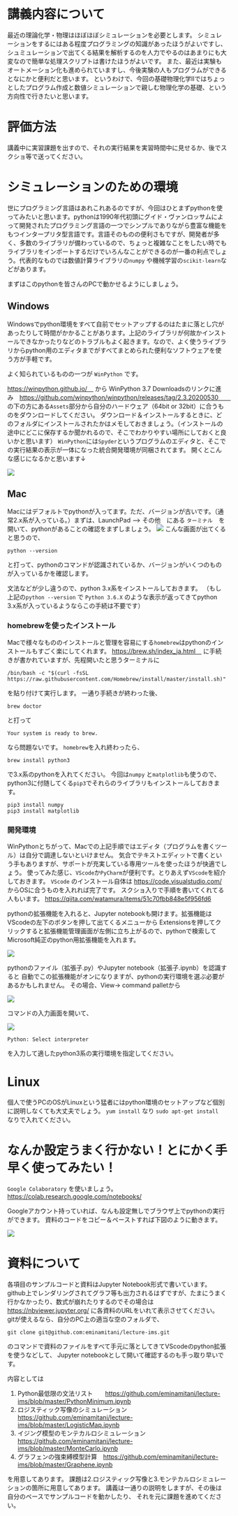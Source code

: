 # 講義内容について

最近の理論化学・物理はほぼほぼシミュレーションを必要とします。
シミュレーションをするにはある程度プログラミングの知識があったほうがよいですし、
シュミュレーションで出てくる結果を解析するのを人力でやるのはあまりにも大変なので簡単な処理スクリプトは書けたほうがよいです。
また、最近は実験もオートメーション化も進められていますし、今後実験の人もプログラムができるとなにかと便利だと思います。
というわけで、今回の基礎物理化学IIではちょっとしたプログラム作成と数値シミュレーションで親しむ物理化学の基礎、という方向性で行きたいと思います。

# 評価方法
講義中に実習課題を出すので、それの実行結果を実習時間中に見せるか、後でスクショ等で送ってください。

# シミュレーションのための環境
世にプログラミング言語はあれこれあるのですが、今回はひとまずpythonを使ってみたいと思います。pythonは1990年代初頭にグイド・ヴァンロッサムによって開発されたプログラミング言語の一つでシンプルでありながら豊富な機能をもつインタープリタ型言語です。言語そのものの便利さもですが、開発者が多く、多数のライブラリが備わっているので、ちょっと複雑なことをしたい時でもライブラリをインポートするだけでいろんなことができるのが一番の利点でしょう。代表的なものでは数値計算ライブラリの`numpy` や機械学習の`scikit-learn`などがあります。

まずはこのpythonを皆さんのPCで動かせるようにしましょう。

## Windows
Windowsでpython環境をすべて自前でセットアップするのはたまに落とし穴があったりして時間がかかることがあります。上記のライブラリが何故かインストールできなかったりなどのトラブルもよく起きます。なので、よく使うライブラリからpython用のエディタまでがすべてまとめられた便利なソフトウェアを使う方が手軽です。

よく知られているものの一つが `WinPython` です。

https://winpython.github.io/　
から
WinPython 3.7 Downloadsのリンクに進み　https://github.com/winpython/winpython/releases/tag/2.3.20200530　　
の下の方にある`Assets`部分から自分のハードウェア（64bit or 32bit）に合うものをダウンロードしてください。
ダウンロード＆インストールするときに、どのフォルダにインストールされたかはメモしておきましょう。（インストールの途中にどこに保存するか聞かれるので、そこでわかりやすい場所にしておくと良いかと思います）
`WinPython`には`Spyder`というプログラムのエディタと、そこでの実行結果の表示が一体になった統合開発環境が同梱されてます。
開くとこんな感じになるかと思います↓

![](img/Windows-Spyder.png)



## Mac
Macにはデフォルトでpythonが入ってます。ただ、バージョンが古いです。（通常2.x系が入っている。）まずは、LaunchPad --> その他　にある `ターミナル`　を開いて、pythonがあることの確認をまずしましょう。
![](img/mac-terminal.png)
こんな画面が出てくると思うので、
```
python --version
```
と打って、pythonのコマンドが認識されているか、バージョンがいくつのものが入っているかを確認します。

文法などが少し違うので、python 3.x系をインストールしておきます。
（もし上記の`python --version` で `Python 3.6.X` のような表示が返ってきてpython 3.x系が入っているようならこの手続は不要です）

### homebrewを使ったインストール
Macで様々なもののインストールと管理を容易にする`homebrew`はpythonのインストールもすごく楽にしてくれます。
https://brew.sh/index_ja.html　
に手続きが書かれていますが、先程開いたと思うターミナルに

```
/bin/bash -c "$(curl -fsSL https://raw.githubusercontent.com/Homebrew/install/master/install.sh)"
```
を貼り付けて実行します。
一通り手続きが終わった後、
```
brew doctor
```
と打って
```
Your system is ready to brew.
```
なら問題ないです。
`homebrew`を入れ終わったら、
```
brew install python3
```
で3.x系のpythonを入れてください。
今回は`numpy` と`matplotlib`も使うので、python3に付随してくる`pip3`でそれらのライブラリもインストールしておきます。
```
pip3 install numpy 
pip3 install matplotlib 
```
### 開発環境
WinPythonとちがって、Macでの上記手順ではエディタ（プログラムを書くツール）は自分で調達しないといけません。
気合でテキストエディットで書くという手もありますが、サポートが充実している専用ツールを使ったほうが快適でしょう。
使ってみた感じ、`VScode`か`PyCharm`が便利です。とりあえず`VScode`を紹介しておきます。
`VScode` のインストール自体は
https://code.visualstudio.com/
からOSに合うものを入れれば完了です。
スクショ入りで手順を書いてくれてる人もいます。
https://qiita.com/watamura/items/51c70fbb848e5f956fd6

pythonの拡張機能を入れると、Jupyter notebookも開けます。拡張機能はVScodeの左下のボタンを押して出てくるメニューから
Extensionsを押してクリックすると拡張機能管理画面が左側に立ち上がるので、pythonで検索してMicrosoft純正のpython用拡張機能を入れます。

![](img/VScode.png)

pythonのファイル（拡張子.py）やJupyter notebook（拡張子.ipynb）を認識すると
自動でこの拡張機能がオンになりますが、pythonの実行環境を選ぶ必要があるかもしれません。
その場合、View-> command palletから

![](img/opencommand.png)

コマンドの入力画面を開いて、

![](img/select--python.png)

```
Python: Select interpreter
```
を入力して適したpython3系の実行環境を指定してください。

# Linux
個人で使うPCのOSがLinuxという猛者にはpython環境のセットアップなど個別に説明しなくても大丈夫でしょう。
`yum install` なり `sudo apt-get install`　なりで入れてください。 

# なんか設定うまく行かない！とにかく手早く使ってみたい！
`Google Colaboratory` を使いましょう。
https://colab.research.google.com/notebooks/

Googleアカウント持っていれば、なんも設定無しでブラウザ上でpythonの実行ができます。
資料のコードをコピー＆ペーストすれば下図のように動きます。

![](/img/colab.png)



# 資料について
各項目のサンプルコードと資料はJupyter Notebook形式で書いています。
github上でレンダリングされてグラフ等も出力されるはずですが、たまにうまく行かなかったり、数式が崩れたりするのでその場合は
https://nbviewer.jupyter.org/
に各資料のURLをいれて表示させてください。
gitが使えるなら、自分のPC上の適当な空のフォルダで、
```
git clone git@github.com:eminamitani/lecture-ims.git
```
のコマンドで資料のファイルをすべて手元に落としてきてVScodeのpython拡張を使うなどして、
Jupyter notebookとして開いて確認するのも手っ取り早いです。

内容としては
1.  Python最低限の文法リスト　　https://github.com/eminamitani/lecture-ims/blob/master/PythonMinimum.ipynb
2. ロジスティック写像のシミュレーション　　https://github.com/eminamitani/lecture-ims/blob/master/LogisticMap.ipynb
3. イジング模型のモンテカルロシミュレーション　https://github.com/eminamitani/lecture-ims/blob/master/MonteCarlo.ipynb
4. グラフェンの強束縛模型計算　https://github.com/eminamitani/lecture-ims/blob/master/Graphene.ipynb

を用意してあります。
課題は2.ロジスティック写像と3.モンテカルロシミュレーションの箇所に用意してあります。
講義は一通りの説明をしますが、その後は自分のペースでサンプルコードを動かしたり、
それを元に課題を進めてください。
